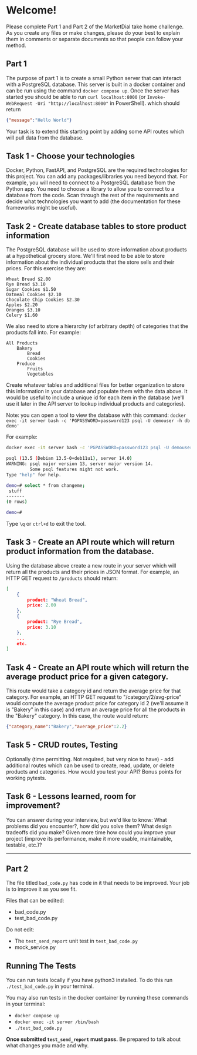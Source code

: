 # Welcome!
Please complete Part 1 and Part 2 of the MarketDial take home challenge. As you create any files or make changes, please do your best to explain them in comments or separate documents so that people can follow your method. 
## Part 1
The purpose of part 1 is to create a small Python server that can interact with a PostgreSQL database. This server is built in a docker container and can be run using the command `docker compose up`. Once the server has started you should be able to run `curl localhost:8000` (or `Invoke-WebRequest -Uri "http://localhost:8000"` in PowerShell). which should return 
```json
{"message":"Hello World"}
```
Your task is to extend this starting point by adding some API routes which will pull data from the database.

## Task 1 - Choose your technologies
Docker, Python, FastAPI, and PostgreSQL are the required technologies for this project. You can add any packages/libraries you need beyond that. For example, you will need to connect to a PostgreSQL database from the Python app. You need to choose a library to allow you to connect to a database from the code. Scan through the rest of the requirements and decide what technologies you want to add (the documentation for these frameworks might be useful).

## Task 2 - Create database tables to store product information
The PostgreSQL database will be used to store information about products at a hypothetical grocery store. We'll first need to be able to store information about the individual products that the store sells and their prices. For this exercise they are:
```
Wheat Bread $2.00
Rye Bread $3.10
Sugar Cookies $1.50
Oatmeal Cookies $2.10
Chocolate Chip Cookies $2.30
Apples $2.20
Oranges $3.10
Celery $1.60
```

We also need to store a hierarchy (of arbitrary depth) of categories that the products fall into. For example:
```
All Products
    Bakery
        Bread
        Cookies
    Produce
        Fruits
        Vegetables
```

Create whatever tables and additional files for better organization to store this information in your database and populate them with the data above. It would be useful to include a unique id for each item in the database (we'll use it later in the API server to lookup individual products and categories). 

Note: you can open a tool to view the database with this command: 
`docker exec -it server bash -c 'PGPASSWORD=password123 psql -U demouser -h db demo'`

For example:

```bash
docker exec -it server bash -c 'PGPASSWORD=password123 psql -U demouser -h db demo'

psql (13.5 (Debian 13.5-0+deb11u1), server 14.0)
WARNING: psql major version 13, server major version 14.
         Some psql features might not work.
Type "help" for help.

demo=# select * from changeme;
 stuff
-------
(0 rows)

demo=#
```

Type `\q` or `ctrl+d` to exit the tool.

## Task 3 - Create an API route which will return product information from the database.
Using the database above create a new route in your server which will return all the products and their prices in JSON format. For example, an HTTP GET request to `/products` should return:
```json
[
    {
        product: "Wheat Bread",
        price: 2.00
    },
    {
        product: "Rye Bread",
        price: 3.10
    },
    ...
    etc.
]
```

## Task 4 - Create an API route which will return the average product price for a given category.
This route would take a category id and return the average price for that category. For example, an HTTP GET request to "/category/2/avg-price" would compute the average product price for category id 2 (we'll assume it is "Bakery" in this case) and return an average price for all the products in the "Bakery" category. In this case, the route would return:
```json
{"category_name":"Bakery","average_price":2.2}
```

## Task 5 - CRUD routes, Testing 
Optionally (time permitting. Not required, but very nice to have) - add additional routes which can be used to create, read, update, or delete products and categories. How would you test your API? Bonus points for working pytests.

## Task 6 - Lessons learned, room for improvement?
You can answer during your interview, but we'd like to know: What problems did you encounter?, how did you solve them? What design tradeoffs did you make? Given more time how could you improve your project (improve its performance, make it more usable, maintainable, testable, etc.)? 

___

## Part 2

The file titled `bad_code.py` has code in it that needs to be improved. Your job is to improve it as you see fit.

Files that can be edited: 
- bad_code.py
- test_bad_code.py 

Do not edit:
- The `test_send_report` unit test in `test_bad_code.py` 
- mock_service.py

## Running The Tests

You can run tests locally if you have python3 installed. To do this run `./test_bad_code.py` in your terminal. 

You may also run tests in the docker container by running these commands in your terminal: 
 
- `docker compose up`
- `docker exec -it server /bin/bash`
- `./test_bad_code.py`

**Once submitted `test_send_report` must pass.**
Be prepared to talk about what changes you made and why. 
